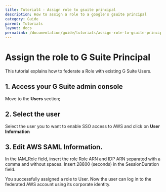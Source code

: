 ```yaml
---
title: Tutorial4 - Assign role to gsuite principal
description: How to assign a role to a google's gsuite principal
category: Guide
parent: Tutorials
layout: docs
permalink: /documentation/guide/tutorials/assign-role-to-gsuite-principal
---
```


# Assign the role to G Suite Principal
This tutorial explains how to federate a Role with existing G Suite Users.

## 1. Access your G Suite admin console
Move to the **Users** section;

## 2. Select the user
Select the user you to want to enable SSO access to AWS and click on **User Information**

## 3. Edit AWS SAML Information.
In the IAM_Role field, insert the role Role ARN and IDP ARN separated with a comma and without spaces. Insert 28800 (seconds) in the SessionDuration field.

You successfully assigned a role to User.
Now the user can log in to the federated AWS account using its corporate identity.
